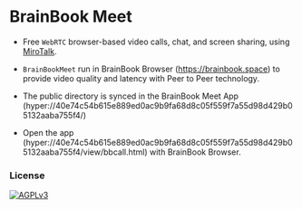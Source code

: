 # BrainBook Meet

- Free `WebRTC` browser-based video calls, chat, and screen sharing, using [MiroTalk](https://github.com/miroslavpejic85/mirotalk).

-  `BrainBookMeet` run in BrainBook Browser (https://brainbook.space) to provide video quality and latency with Peer to Peer technology.

- The public directory is synced in the BrainBook Meet App (hyper://40e74c54b615e889ed0ac9b9fa68d8c05f559f7a55d98d429b05132aaba755f4/)

- Open the app (hyper://40e74c54b615e889ed0ac9b9fa68d8c05f559f7a55d98d429b05132aaba755f4/view/bbcall.html) with BrainBook Browser.

### License

[![AGPLv3](public/images/AGPLv3.png)](LICENSE)

